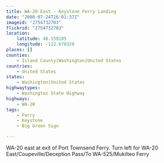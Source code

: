 ```yaml
---
title: WA-20 East - Keystone Ferry Landing
date: "2008-07-24T16:01:37Z"
imageid: "2754732703"
flickrid: "2754732703"
location:
    latitude: 48.159105
    longitude: -122.670329
places: []
counties:
    - Island County|Washington|United States
countries:
    - United States
states:
    - Washington|United States
highwaytypes:
    - Washington State Highway
highways:
    - WA-20
tags:
    - Ferry
    - Keystone
    - Big Green Sign

---
```

WA-20 east at exit of Port Townsend Ferry.  Turn left for WA-20 East/Coupeville/Deception Pass/To WA-525/Mukilteo Ferry